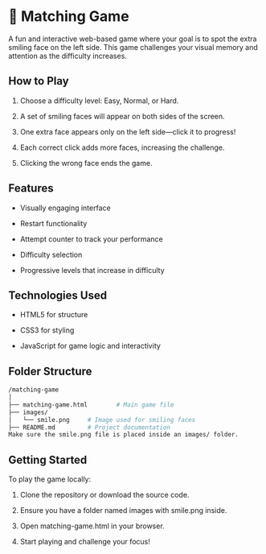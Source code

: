 # 🎯 Matching Game
A fun and interactive web-based game where your goal is to spot the extra smiling face on the left side. This game challenges your visual memory and attention as the difficulty increases.

## How to Play
1. Choose a difficulty level: Easy, Normal, or Hard.

2. A set of smiling faces will appear on both sides of the screen.

3. One extra face appears only on the left side—click it to progress!

4. Each correct click adds more faces, increasing the challenge.

5. Clicking the wrong face ends the game.

## Features
 * Visually engaging interface

 * Restart functionality

 * Attempt counter to track your performance

 * Difficulty selection

 * Progressive levels that increase in difficulty

## Technologies Used
* HTML5 for structure

* CSS3 for styling

* JavaScript for game logic and interactivity

## Folder Structure
```bash
/matching-game
│
├── matching-game.html        # Main game file
├── images/
│   └── smile.png     # Image used for smiling faces
├── README.md         # Project documentation
Make sure the smile.png file is placed inside an images/ folder.
```
## Getting Started
To play the game locally:

1. Clone the repository or download the source code.

2. Ensure you have a folder named images with smile.png inside.

3. Open matching-game.html in your browser.

4. Start playing and challenge your focus!
